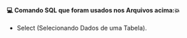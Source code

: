 #### :computer: Comando SQL que foram usados nos Arquivos acima::boom:
- Select (Selecionando Dados de uma Tabela).

